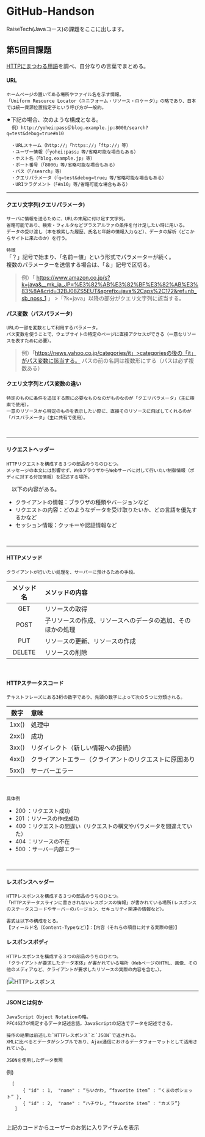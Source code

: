 # GitHub-Handson
RaiseTech(Javaコース)の課題をここに出します。

## 第5回目課題
  <u>HTTPにまつわる用語</u>を調べ、自分なりの言葉でまとめる。
  <br>

#### URL
    ホームページの置いてある場所やファイル名を示す情報。
    「Uniform Resource Locator（ユニフォーム・リソース・ロケータ）」の略であり、日本では統一資源位置指定子という呼び方が一般的。
      
  ⚫︎下記の場合、次のような構成となる。</br>
    　`例）http://yohei:pass＠blog.example.jp:8000/search?q=test&debug=true#n10`
     
    　・URLスキーム（http://」「https://」「ftp://」等） 
    　・ユーザー情報（「yohei:pass」等/省略可能な場合もある）
    　・ホスト名（「blog.example.jp」等）
    　・ポート番号（「8000」等/省略可能な場合もある）
    　・パス（「/search」等）
    　・クエリパラメータ（「q=test&debug=true」等/省略可能な場合もある）
    　・URIフラグメント（「#n10」等/省略可能な場合もある）
    
***

#### クエリ文字列(クエリパラメータ)
    サーバに情報を送るために、URLの末尾に付け足す文字列。
    省略可能であり、検索・フィルタなどプラスアルファの条件を付け足したい時に用いる。
    データの受け渡し（本を検索した履歴、氏名と年齢の情報入力など）、データの解析（どこからサイトに来たのか）を行う。

  `特徴`</br>
  「？」記号で始まり、「名前＝値」という形式でパラメーターが続く。</br>
   複数のパラメーターを送信する場合は、「＆」記号で区切る。


>例）「 https://www.amazon.co.jp/s?k=java&__mk_ja_JP=%E3%82%AB%E3%82%BF%E3%82%AB%E3%83%8A&crid=32BJ08ZS5EUT&sprefix=java%2Caps%2C172&ref=nb_sb_noss_1 」 >「?k=java」以降の部分がクエリ文字列に該当する。
    
    
#### パス変数（パスパラメータ）
    URLの一部を変数として利用するパラメータ。
    パス変数を使うことで、ウェブサイトの特定のページに直接アクセスができる（一意なリソースを表すために必要）。

>例）「https://news.yahoo.co.jp/categories/it」>categoriesの後の「it」がパス変数に該当する。
パスの前の名詞は複数形にする（パスは必ず複数ある）

    
#### クエリ文字列とパス変数の違い
    特定のものに条件を追加する際に必要なものなのがものなのが「クエリパラメータ」（主に検索で使用）。
    一意のリソースから特定のものを表示したい際に、直接そのリソースに飛ばしてくれるのが「パスパラメータ」（主に共有で使用）。
  

<br>

***

#### リクエストヘッダー
    HTTPリクエストを構成する３つの部品のうちのひとつ。
    メッセージの本文には影響せず、WebブラウザからWebサーバに対して行いたい制御情報（ボディに対する付加情報）を記述する場所。
    
  　以下の内容がある。
- クライアントの情報：ブラウザの種類やバージョンなど
- リクエストの内容：どのようなデータを受け取りたいか、どの言語を優先するかなど
- セッション情報：クッキーや認証情報など

<br>

***

#### HTTPメソッド
    クライアントが行いたい処理を、サーバーに預けるための手段。
|メソッド名 | メソッドの内容  |
|:-------:|:-----------------------------------------------|
|GET      | リソースの取得                                      |
|POST     | 子リソースの作成、リソースへのデータの追加、そのほかの処理 |
|PUT      | リソースの更新、リソースの作成                         |
|DELETE   | リソースの削除     
</br>                                 
    

#### HTTPステータスコード
    テキストフレーズにある3桁の数字であり、先頭の数字によって次の５つに分類される。

|数字   | 意味　　　　|
|:-------:|:-----------|
| 1xx()| 処理中|
| 2xx()| 成功|
| 3xx()| リダイレクト（新しい情報への接続）|
| 4xx()| クライアントエラー（クライアントのリクエストに原因あり|
| 5xx()| サーバーエラー|
</br>


`具体例`
- 200 ：リクエスト成功
- 201 ：リソースの作成成功
- 400 ：リクエストの間違い（リクエストの構文やパラメータを間違えていた）
- 404 ：リソースの不在
- 500 ：サーバー内部エラー
<br>

***

#### レスポンスヘッダー
    HTTPレスポンスを構成する３つの部品のうちのひとつ。
    「HTTPステータスラインに書ききれないレスポンスの情報」が書かれている場所(レスポンスのステータスコードやサーバーのバージョン、セキュリティ関連の情報など）。
    
    書式は以下の構成をとる。
    【フィールド名（Content-Typeなど）】：【内容（それらの項目に対する実際の値）】

#### レスポンスボディ
    HTTPレスポンスを構成する３つの部品のうちのひとつ。
    「クライアントが要求したデータ本体」が書かれている場所（WebページのHTML、画像、その他のメディアなど、クライアントが要求したリソースの実際の内容を含む。）。

(![HTTPレスポンス](https://github.com/teddypr/github-handson/assets/167724830/91ce790a-e783-4116-bde8-d5c95161ab92)
<br>

***

#### JSONとは何か
    JavaScript Object Notationの略。
    PFC4627が規定するデータ記述言語。JavaScriptの記法でデータを記述できる。

    操作の結果は前述した`HTTPレスポンス`と`JSON`で返される。
    XMLに比べるとデータがシンプルであり、Ajax通信におけるデータフォーマットとして活用されている。

`JSONを使用したデータ表現`</br>

例) 

```"UserInfo" :
  [
      { "id" : 1,  "name" : “ちいかわ, “favorite item” : “くまのポシェット” },
      { "id" : 2,  "name" : “ハチワレ, “favorite item” : "カメラ”}
   ] 
```
</br> 上記のコードからユーザーのお気に入りアイテムを表示

